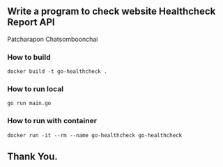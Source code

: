 ## Write a program to check website Healthcheck Report API

Patcharapon Chatsomboonchai

### How to build

```shell
docker build -t go-healthcheck .
```

### How to run local

```shell
go run main.go
```

### How to run with container

```shell
docker run -it --rm --name go-healthcheck go-healthcheck
```

## Thank You.
